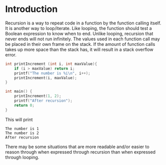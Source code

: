 # Introduction

Recursion is a way to repeat code in a function by the function calling itself.
It is another way to loop/iterate. Like looping, the function should test a
Boolean expression to know when to end. Unlike looping, recursion that never
ends will not run infinitely. The values used in each function call may be
placed in their own frame on the stack. If the amount of function calls takes
up more space than the stack has, it will result in a stack overflow error.

```c
int printIncrement (int i, int maxValue){
    if (i > maxValue) return i;
    printf("The number is %i\n", i++);
    printIncrement(i, maxValue);
}

int main() {
    printIncrement(1, 2);
    printf("After recursion");
    return 0;
}
```

This will print

```
The number is 1
The number is 2
After recursion
```

There may be some situations that are more readable and/or easier to reason
through when expressed through recursion than when expressed through looping.
